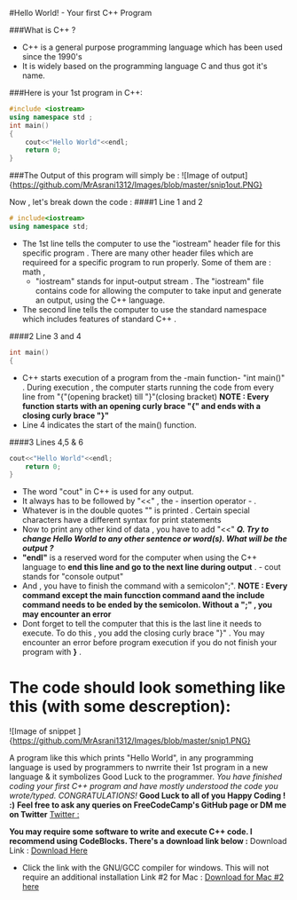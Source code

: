 #Hello World! - Your first C++ Program 

###What is C++ ?
* C++ is a general purpose programming language which has been used since the 1990's
* It is widely based on the programming language C and thus got it's name.

###Here is your 1st program in C++:

```C++
#include <iostream>
using namespace std ;
int main()
{
    cout<<"Hello World"<<endl;
    return 0;
}
```

###The Output of this program will simply be :
![Image of output]{https://github.com/MrAsrani1312/Images/blob/master/snip1out.PNG}

Now , let's break down the code :
####1 Line 1 and 2

```C++
# include<iostream>
using namespace std;
```

* The 1st line tells the computer to use the "iostream" header file for this specific program . There are many other header files which are requireed for a specific program to run properly. Some of them are : math ,    
  - "iostream" stands for input-output stream . The "iostream" file contains code for allowing the computer to take input and generate an output, using the C++ language.     
* The second line tells the computer to use the standard namespace which includes features of standard C++ . 

####2 Line 3 and 4
```C++
int main()
{
```
* C++ starts execution of a program from the -main function- "int main()" . During execution , the computer starts running the code from every line from "{"(opening bracket) till "}"(closing bracket)
**NOTE : Every function starts with an opening curly brace "{" and ends with a closing curly brace "}"**
* Line 4 indicates the start of the main() function. 

####3 Lines 4,5 & 6
```C++
cout<<"Hello World"<<endl;
    return 0;
}
```
* The word "cout" in C++ is used for any output. 
* It always has to be followed by "<<" , the - insertion operator - . 
* Whatever is in the double quotes "" is printed . Certain special characters have a different syntax for print statements   
* Now to print any other kind of data , you have to  add "<<"
***Q. Try to change Hello World to any other sentence or word(s). What will be the output ?***
* **"endl"** is a reserved word for the computer when using the C++ language to **end this line and go to the next line during output** .   - cout stands for "console output"
* And , you have to finish the command with a semicolon";".
**NOTE : Every command except the main funcction command aand the include command needs to be ended by the semicolon. Without a ";" , you may encounter an error**
* Dont forget to tell the computer that this is the last line it needs to execute. To do this , you add the closing curly brace "}" . You may encounter an error before program execution if you do not finish your program with **}** .

# The code should look something like this (with some descreption):

![Image of snippet ]{https://github.com/MrAsrani1312/Images/blob/master/snip1.PNG}


A program like this which prints "Hello World", in any programming language is used by programmers to nwrrite their 1st program
in a new language & it symbolizes Good Luck to the programmer.
_You have finished coding your first C++ program and have mostly understood the code you wrote/typed. CONGRATULATIONS!_
**Good Luck to all of you** 
**Happy Coding ! :)**
**Feel free to ask any queries on FreeCodeCamp's GitHub page or DM me on Twitter**
[Twitter :](https://twitter.com/MrAsrani1312) 

**You may require some software to write and execute C++ code. I recommend using CodeBlocks. There's a download link below :**
Download Link : [Download Here](http://www.codeblocks.org/downloads/26)
* Click the link with the GNU/GCC compiler for windows. This will not require an additional installation
Link #2 for Mac : [Download for Mac #2 here](https://developer.apple.com/xcode/)
